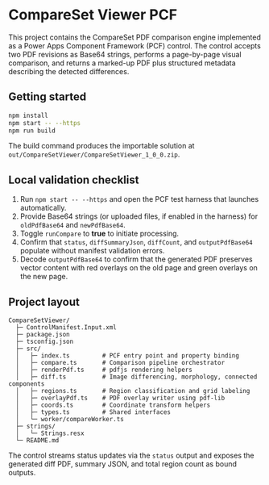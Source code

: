 # CompareSet Viewer PCF

This project contains the CompareSet PDF comparison engine implemented as a Power Apps Component Framework (PCF) control. The control accepts two PDF revisions as Base64 strings, performs a page-by-page visual comparison, and returns a marked-up PDF plus structured metadata describing the detected differences.

## Getting started

```bash
npm install
npm start -- --https
npm run build
```

The build command produces the importable solution at `out/CompareSetViewer/CompareSetViewer_1_0_0.zip`.

## Local validation checklist

1. Run `npm start -- --https` and open the PCF test harness that launches automatically.
2. Provide Base64 strings (or uploaded files, if enabled in the harness) for `oldPdfBase64` and `newPdfBase64`.
3. Toggle `runCompare` to **true** to initiate processing.
4. Confirm that `status`, `diffSummaryJson`, `diffCount`, and `outputPdfBase64` populate without manifest validation errors.
5. Decode `outputPdfBase64` to confirm that the generated PDF preserves vector content with red overlays on the old page and green overlays on the new page.

## Project layout

```
CompareSetViewer/
  ├─ ControlManifest.Input.xml
  ├─ package.json
  ├─ tsconfig.json
  ├─ src/
  │   ├─ index.ts         # PCF entry point and property binding
  │   ├─ compare.ts       # Comparison pipeline orchestrator
  │   ├─ renderPdf.ts     # pdfjs rendering helpers
  │   ├─ diff.ts          # Image differencing, morphology, connected components
  │   ├─ regions.ts       # Region classification and grid labeling
  │   ├─ overlayPdf.ts    # PDF overlay writer using pdf-lib
  │   ├─ coords.ts        # Coordinate transform helpers
  │   ├─ types.ts         # Shared interfaces
  │   └─ worker/compareWorker.ts
  ├─ strings/
  │   └─ Strings.resx
  └─ README.md
```

The control streams status updates via the `status` output and exposes the generated diff PDF, summary JSON, and total region count as bound outputs.
